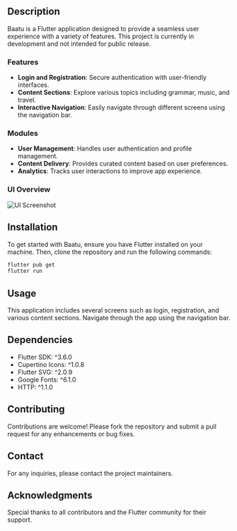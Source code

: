 ## Description

Baatu is a Flutter application designed to provide a seamless user experience with a variety of features. This project is currently in development and not intended for public release.

### Features

- **Login and Registration**: Secure authentication with user-friendly interfaces.
- **Content Sections**: Explore various topics including grammar, music, and travel.
- **Interactive Navigation**: Easily navigate through different screens using the navigation bar.

### Modules

- **User Management**: Handles user authentication and profile management.
- **Content Delivery**: Provides curated content based on user preferences.
- **Analytics**: Tracks user interactions to improve app experience.

### UI Overview

![UI Screenshot](path/to/screenshot.png)

## Installation

To get started with Baatu, ensure you have Flutter installed on your machine. Then, clone the repository and run the following commands:

```bash
flutter pub get
flutter run
```

## Usage

This application includes several screens such as login, registration, and various content sections. Navigate through the app using the navigation bar.

## Dependencies

- Flutter SDK: ^3.6.0
- Cupertino Icons: ^1.0.8
- Flutter SVG: ^2.0.9
- Google Fonts: ^6.1.0
- HTTP: ^1.1.0

## Contributing

Contributions are welcome! Please fork the repository and submit a pull request for any enhancements or bug fixes.

## Contact

For any inquiries, please contact the project maintainers.

## Acknowledgments

Special thanks to all contributors and the Flutter community for their support.
